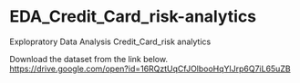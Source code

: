 # EDA_Credit_Card_risk-analytics
Explopratory Data Analysis Credit_Card_risk analytics

Download the dataset from the link below.  
https://drive.google.com/open?id=16RQztUqCfJOlbooHqYlJrp6Q7iL65uZB
